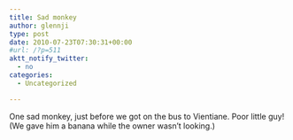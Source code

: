 ```yaml
---
title: Sad monkey
author: glennji
type: post
date: 2010-07-23T07:30:31+00:00
#url: /?p=511
aktt_notify_twitter:
  - no
categories:
  - Uncategorized

---
```

One sad monkey, just before we got on the bus to Vientiane. Poor little guy! (We gave him a banana while the owner wasn&#8217;t looking.)
